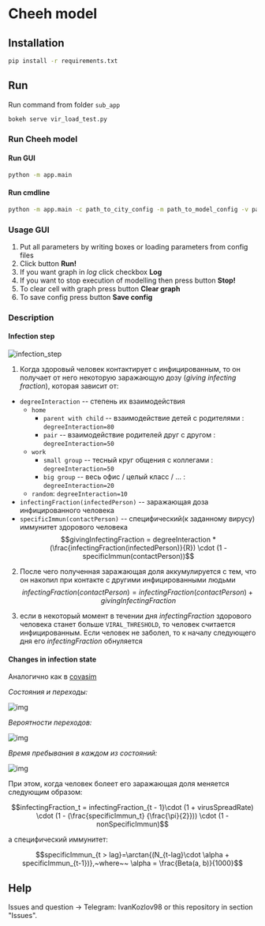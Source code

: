 # Cheeh model
## Installation
```sh
pip install -r requirements.txt
```

## Run
Run command from folder ``sub_app``
```sh
bokeh serve vir_load_test.py
```

### Run Cheeh model
#### Run GUI 
```sh
python -m app.main
```
#### Run cmdline
```sh
python -m app.main -c path_to_city_config -m path_to_model_config -v path_to_virus_config
```

### Usage GUI
1) Put all parameters by writing boxes or loading parameters from config files
2) Click button **Run!**
3) If you want graph in *log* click checkbox **Log**
4) If you want to stop execution of modelling then press button **Stop!**
5) To clear cell with graph press button **Clear graph**
6) To save config press button **Save config**

### Description

#### Infection step
![infection_step](https://user-images.githubusercontent.com/45848690/200599822-de503862-dd5d-4cac-9eac-f0f9993ca8f7.PNG)


1) Когда здоровый человек контактирует с инфицированным, то он получает от него некоторую заражающую дозу (*giving infecting fraction*), которая зависит от:
* `degreeInteraction` -- степень их взаимодействия
  * `home`
    * `parent with child` -- взаимодействие детей с родителями : `degreeInteraction=80`
    * `pair` -- взаимодействие родителей друг с другом : `degreeInteraction=50`
  * `work`
    * `small group` -- тесный круг общения с коллегами : `degreeInteraction=50`
    * `big group` -- весь офис / целый класс / ... : `degreeInteraction=20`
  * `random`: `degreeInteraction=10`
* `infectingFraction(infectedPerson)` -- заражающая доза инфицированного человека
* `specificImmun(contactPerson)` -- специфический(к заданному вирусу) иммунитет здорового человека
$$givingInfectingFraction = degreeInteraction * (\frac{infectingFraction(infectedPerson)}{R}) \cdot (1 - specificImmun(contactPerson))$$

2) После чего полученная заражающая доля аккумулируется с тем, что он накопил при контакте с другими инфицированными людьми
$$infectingFraction(contactPerson) = infectingFraction(contactPerson) + givingInfectingFraction$$

3) если в некоторый момент в течении дня *infectingFraction* здорового человека станет больше `VIRAL_THRESHOLD`, то человек считается инфицированным. Если человек не заболел, то к началу следующего дня его *infectingFraction* обнуляется


#### Changes in infection state
Аналогично как в [covasim](https://journals.plos.org/ploscompbiol/article?id=10.1371/journal.pcbi.1009149)

*Состояния и переходы:*

![img](https://journals.plos.org/ploscompbiol/article/figure/image?size=large&id=10.1371/journal.pcbi.1009149.g001)


*Вероятности переходов:*

![img](https://journals.plos.org/ploscompbiol/article/figure/image?size=large&id=10.1371/journal.pcbi.1009149.t002)



*Время пребывания в каждом из состояний:*

![img](https://journals.plos.org/ploscompbiol/article/figure/image?size=large&id=10.1371/journal.pcbi.1009149.t001)

При этом, когда человек болеет его заражающая доля меняется следующим образом:

$$infectingFraction_t = infectingFraction_{t - 1}\cdot (1 + virusSpreadRate) \cdot (1 - (\frac{specificImmun_t} {\frac{\pi}{2}})) \cdot (1 - nonSpecificImmun)$$

а специфический иммунитет:

$$specificImmun_{t > lag}=\arctan{(N_{t-lag}\cdot \alpha + specificImmun_{t-1})},~where~~ \alpha = \frac{Beta(a, b)}{1000}$$

## Help
Issues and question -> Telegram: IvanKozlov98 or this repository in section "Issues".

